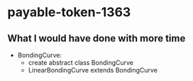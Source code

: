 # payable-token-1363

## What I would have done with more time

- BondingCurve:
    - create abstract class BondingCurve
    - LinearBondingCurve extends BondingCurve
